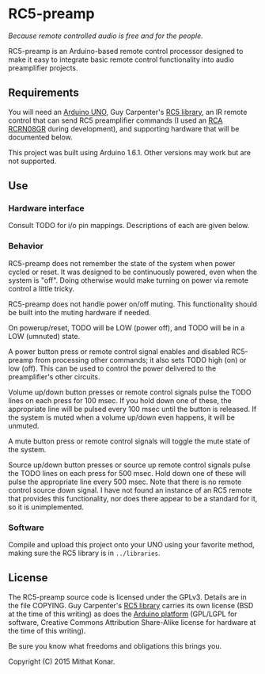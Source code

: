 RC5-preamp
==========
_Because remote controlled audio is free and for the people._

RC5-preamp is an Arduino-based remote control processor designed to make it
easy to integrate basic remote control functionality into audio preamplifier
projects.

Requirements
------------
You will need an [Arduino UNO](http://www.arduino.cc/en/Main/arduinoBoardUno), 
Guy Carpenter's [RC5 library](https://github.com/guyc/RC5), an IR remote 
control that can send RC5 preamplifier commands (I used an [RCA RCRN08GR](http://www.rcaaudiovideo.com/remotes/6-8-devices/?sku=RCRN08GR) 
during development), and supporting hardware that will be 
documented below.

This project was built using Arduino 1.6.1. Other versions may work but are
not supported.

Use
---
### Hardware interface
Consult TODO for i/o pin mappings. Descriptions of each are given below.

### Behavior
RC5-preamp does not remember the state of the system when power cycled or 
reset. It was designed to be continuously powered, even when the system is
"off". Doing otherwise would make turning on power via remote control a little 
tricky.

RC5-preamp does not handle power on/off muting. This functionality should be 
built into the muting hardware if needed.

On powerup/reset, TODO will be LOW (power off), and TODO will be in a LOW (umnuted) state.

A power button press or remote control signal enables and disabled RC5-preamp from
processing other commands; it also sets TODO high (on) or low (off). This
can be used to control the power delivered to the preamplifier's other circuits.

Volume up/down button presses or remote control signals pulse the TODO lines on
each press for 100 msec. If you hold down one of these, the appropriate line
will be pulsed every 100 msec until the button is released. If the system is
muted when a volume up/down even happens, it will be unmuted.

A mute button press or remote control signals will toggle the mute state of the
system.

Source up/down button presses or source up remote control signals pulse the 
TODO lines on each press for 500 msec. Hold down one of these will pulse the 
appropriate line every 500 msec. Note that there is no remote control source 
down signal. I have not found an instance of an RC5 remote that provides 
this  functionality, nor does there appear to be a standard for it, so it is
unimplemented.

### Software 
Compile and upload this project onto your UNO using your favorite method, making sure the 
RC5 library is in `../libraries`.

License
-------
The RC5-preamp source code is licensed under the GPLv3. Details are in 
the file COPYING. Guy Carpenter's [RC5 library](https://github.com/guyc/RC5) 
carries its own license (BSD at the time of this writing) as does the [Arduino
platform](http://arduino.cc/en/Main/FAQ) (GPL/LGPL for software, Creative Commons Attribution Share-Alike license for hardware at the time of this writing).

Be sure you know what freedoms and obligations this brings you.

Copyright (C) 2015 Mithat Konar.
